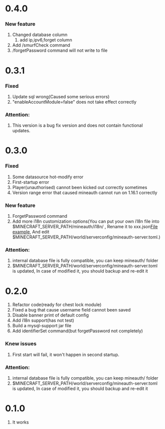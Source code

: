# 0.4.0

### New feature

1. Changed database column
   1. add ip,ipv6,forget column
2. Add /smurfCheck command
3. /forgetPassword command will not write to file

# 0.3.1

### Fixed

1. Update sql wrong(Caused some serious errors)
2. "enableAccountModule=false" does not take effect correctly

### Attention:

1. This version is a bug fix version and does not contain functional updates.

# 0.3.0

### Fixed

1. Some datasource hot-modify error
2. First-startup error
3. Player(unauthorised) cannot been kicked out correctly sometimes
4. Version range error that caused mineauth cannot run on 1.16.1 correctly

### New feature

1. ForgetPassword command
2. Add more i18n customization options(You can put your own i18n file into $MINECRAFT_SERVER_PATH/mineauth/i18n/ ,
   Rename it to xxx.json[File example](src/main/resources/assets/mineauth/json/i18n), And edit
   $MINECRAFT_SERVER_PATH/world/serverconfig/mineauth-server.toml.)

### Attention:

1. internal database file is fully compatible, you can keep mineauth/ folder
2. $MINECRAFT_SERVER_PATH/world/serverconfig/mineauth-server.toml is updated, In case of modified it, you should backup
   and re-edit it

# 0.2.0

1. Refactor code(ready for chest lock module)
2. Fixed a bug that cause username field cannot been saved
3. Disable banner print of default config
4. Add i18n support(has not test)
5. Build a mysql-support jar file
6. Add identifierSet command(but forgetPassword not completely)

### Knew issues

1. First start will fail, it won't happen in second startup.

### Attention:

1. internal database file is fully compatible, you can keep mineauth/ folder
2. $MINECRAFT_SERVER_PATH/world/serverconfig/mineauth-server.toml is updated, In case of modified it, you should backup
   and re-edit it

# 0.1.0

1. It works